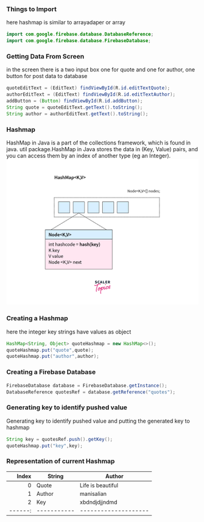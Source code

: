 ### Things to Import

here hashmap is similar to arrayadaper or array

```java
import com.google.firebase.database.DatabaseReference;
import com.google.firebase.database.FirebaseDatabase;
```

### Getting Data From Screen

in the screen there is a two input box one for quote and one for author, one button for post data to database

```java
quoteEditText = (EditText) findViewById(R.id.editTextQuote);
authorEditText = (EditText) findViewById(R.id.editTextAuthor);
addButton = (Button) findViewById(R.id.addButton);
String quote = quoteEditText.getText().toString();
String author = authorEditText.getText().toString();
```

### Hashmap

HashMap in Java is a part of the collections framework, which is found in java. util package.HashMap in Java stores the data in (Key, Value) pairs, and you can access them by an index of another type (eg an Integer).
<picture>
<img src="https://github.com/ManiSaliyan/Android-studio/blob/Learn/constructors-in-hashmap-java.webp">
<picture>

### Creating a Hashmap

here the integer key strings have values as object
```java
HashMap<String, Object> quoteHashmap = new HashMap<>();
quoteHashmap.put("quote",quote);
quoteHashmap.put("author",author);
```

### Creating a Firebase Database

```java
FirebaseDatabase database = FirebaseDatabase.getInstance();
DatabaseReference quotesRef = database.getReference("quotes");
```

### Generating key to identify pushed value

Generating key to identify pushed value and putting the generated key to hashmap

```java
String key = quotesRef.push().getKey();
quoteHashmap.put("key",key);
```

### Representation of current Hashmap

| Index |   String  |       Author       |
|------:|-----------|--------------------|
|     0 | Quote     | Life is beautiful  |
|     1 | Author    | manisalian         |
|     2 | Key       | xbdndjdjjndmd      |
|------:|-----------|--------------------|
